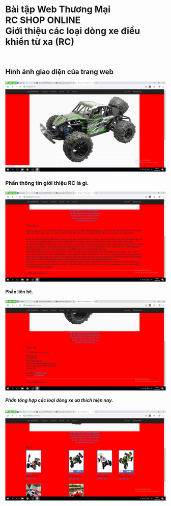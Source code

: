 <h1>Bài tập Web Thương Mại</br>RC SHOP ONLINE
</br>
Giới thiệu các loại dòng xe điều khiển từ xa (RC)</h1>
</br>
<h2>Hình ảnh giao diện của trang web</h2>
<img src="trangchu.png"  width="700px"/>
</br>
<h3>Phần thông tin giới thiệu RC là gì.</h3>
<img src="thongtin.png" width="700px">
</br>
<h4>Phần liên hệ.</h4>
<img src="lienhe.png" width="700px">
</br>
<h5>Phần tổng hợp các loại dòng xe ưa thích hiện nay.</h5>
<img src="dongxe.png" width="700px">
